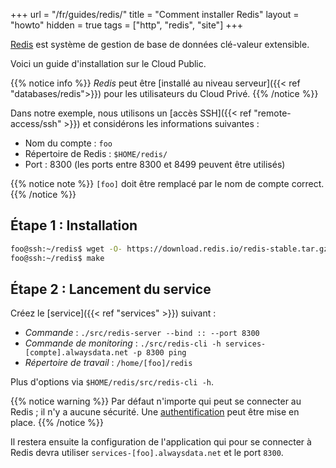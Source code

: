 +++
url = "/fr/guides/redis/"
title = "Comment installer Redis"
layout = "howto"
hidden = true
tags = ["http", "redis", "site"]
+++

[Redis](https://redis.io/) est système de gestion de base de données clé-valeur extensible.

Voici un guide d'installation sur le Cloud Public.

{{% notice info %}}
*Redis* peut être [installé au niveau serveur]({{< ref "databases/redis">}}) pour les utilisateurs du Cloud Privé.
{{% /notice %}}

Dans notre exemple, nous utilisons un [accès SSH]({{< ref "remote-access/ssh" >}}) et considérons les informations suivantes :

- Nom du compte : `foo`
- Répertoire de Redis : `$HOME/redis/`
- Port : 8300 (les ports entre 8300 et 8499 peuvent être utilisés)

{{% notice note %}}
`[foo]` doit être remplacé par le nom de compte correct.
{{% /notice %}}

## Étape 1 : Installation

```sh
foo@ssh:~/redis$ wget -O- https://download.redis.io/redis-stable.tar.gz | tar -xz --strip-components=1
foo@ssh:~/redis$ make
```

## Étape 2 : Lancement du service

Créez le [service]({{< ref "services" >}}) suivant :

- *Commande* : `./src/redis-server --bind :: --port 8300`
- *Commande de monitoring* : `./src/redis-cli -h services-[compte].alwaysdata.net -p 8300 ping`
- *Répertoire de travail* : `/home/[foo]/redis`

Plus d'options via `$HOME/redis/src/redis-cli -h`.

{{% notice warning %}}
Par défaut n'importe qui peut se connecter au Redis ; il n'y a aucune sécurité. Une [authentification](https://redis.io/commands/auth/) peut être mise en place.
{{% /notice %}}

Il restera ensuite la configuration de l'application qui pour se connecter à Redis devra utiliser `services-[foo].alwaysdata.net` et le port `8300`.
